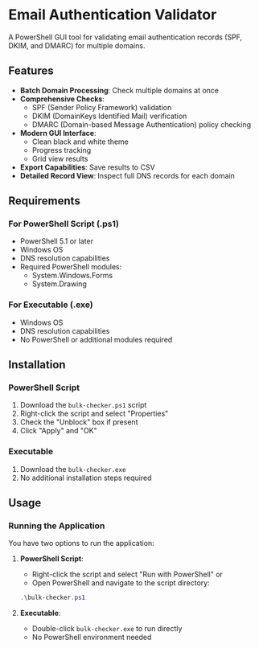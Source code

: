 # Email Authentication Validator

A PowerShell GUI tool for validating email authentication records (SPF, DKIM, and DMARC) for multiple domains.

## Features

- **Batch Domain Processing**: Check multiple domains at once
- **Comprehensive Checks**:
  - SPF (Sender Policy Framework) validation
  - DKIM (DomainKeys Identified Mail) verification
  - DMARC (Domain-based Message Authentication) policy checking
- **Modern GUI Interface**:
  - Clean black and white theme
  - Progress tracking
  - Grid view results
- **Export Capabilities**: Save results to CSV
- **Detailed Record View**: Inspect full DNS records for each domain

## Requirements

### For PowerShell Script (.ps1)
- PowerShell 5.1 or later
- Windows OS
- DNS resolution capabilities
- Required PowerShell modules:
  - System.Windows.Forms
  - System.Drawing

### For Executable (.exe)
- Windows OS
- DNS resolution capabilities
- No PowerShell or additional modules required

## Installation

### PowerShell Script
1. Download the `bulk-checker.ps1` script
2. Right-click the script and select "Properties"
3. Check the "Unblock" box if present
4. Click "Apply" and "OK"

### Executable
1. Download the `bulk-checker.exe`
2. No additional installation steps required

## Usage

### Running the Application

You have two options to run the application:

1. **PowerShell Script**:
   - Right-click the script and select "Run with PowerShell" or
   - Open PowerShell and navigate to the script directory:
   ```powershell
   .\bulk-checker.ps1
   ```

2. **Executable**:
   - Double-click `bulk-checker.exe` to run directly
   - No PowerShell environment needed
